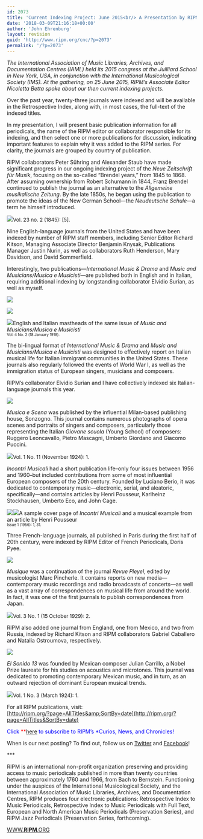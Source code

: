 ```yaml
---
id: 2073
title: 'Current Indexing Project: June 2015<br/> A Presentation by RIPM Associate Editor<br/> Nicoletta Betta'
date: '2018-03-09T21:16:18+00:00'
author: 'John Ehrenburg'
layout: revision
guid: 'http://www.ripm.org/cnc/?p=2073'
permalink: '/?p=2073'
---
```


*The International Association of Music Libraries, Archives, and Documentation Centres (IAML) held its 2015 congress at the Juilliard School in New York, USA, in conjunction with the International Musicological Society (IMS). At the gathering, on 25 June 2015, RIPM’s Associate Editor Nicoletta Betta spoke about our then current indexing projects.*

Over the past year, twenty-three journals were indexed and will be available in the Retrospective Index, along with, in most cases, the full-text of the indexed titles.

In my presentation, I will present basic publication information for all periodicals, the name of the RIPM editor or collaborator responsible for its indexing, and then select one or more publications for discussion, indicating important features to explain why it was added to the RIPM series. For clarity, the journals are grouped by country of publication.

RIPM collaborators Peter Sühring and Alexander Staub have made significant progress in our ongoing indexing project of the *Neue Zeitschrift für Musik*, focusing on the so-called “Brendel years,” from 1845 to 1868. After assuming ownership from Robert Schumann in 1844, Franz Brendel continued to publish the journal as an alternative to the *Allgemeine musikalische Zeitung*. By the late 1850s, he began using the publication to promote the ideas of the New German School—the *Neudeutsche Schule*—a term he himself introduced.

![](http://www.ripm.org/cnc/wp-content/uploads/2018/03/1-IAML-2015.jpg)<span style="font-size: 10pt;">Vol. 23 no. 2 (1845): \[5\].</span>

Nine English-language journals from the United States and have been indexed by number of RIPM staff members, including Senior Editor Richard Kitson, Managing Associate Director Benjamin Knysak, Publications Manager Justin Nurin, as well as collaborators Ruth Henderson, Mary Davidson, and David Sommerfield.

Interestingly, two publications—*International Music &amp; Drama* and *Music* *and Musicians/Musica e Musicisti*—are published both in English and in Italian, requiring additional indexing by longstanding collaborator Elvidio Surian, as well as myself.

![](http://www.ripm.org/cnc/wp-content/uploads/2018/03/2-IAML-2015.jpg)

![](http://www.ripm.org/cnc/wp-content/uploads/2018/03/3.2-IAMl-2015.jpg)

![](http://www.ripm.org/cnc/wp-content/uploads/2018/03/4.2-IAML-2015.jpg)English and Italian mastheads of the same issue of *Music and Musicians/Musica e Musicisti*  
<span style="font-size: 70%;">Vol. 4 No. 2 (18 January 1918).</span>

The bi-lingual format of *International Music &amp; Drama* and *Music and Musicians/Musica e Musicisti* was designed to effectively report on Italian musical life for Italian immigrant communities in the United States. These journals also regularly followed the events of World War I, as well as the immigration status of European singers, musicians and composers.

RIPM’s collaborator Elvidio Surian and I have collectively indexed six Italian-language journals this year.

![](http://www.ripm.org/cnc/wp-content/uploads/2018/03/5.2-IAML-2015.jpg)

*Musica e Scena* was published by the influential Milan-based publishing house, Sonzogno. This journal contains numerous photographs of opera scenes and portraits of singers and composers, particularly those representing the Italian *Giovane scuola* (Young School) of composers: Ruggero Leoncavallo, Pietro Mascagni, Umberto Giordano and Giacomo Puccini.

![](http://www.ripm.org/cnc/wp-content/uploads/2018/03/6-IAML-2015.jpg)<span style="font-size: 10pt;">Vol. 1 No. 11 (November 1924): 1.</span>

*Incontri Musicali* had a short publication life–only four issues between 1956 and 1960–but included contributions from some of most influential European composers of the 20th century. Founded by Luciano Berio, it was dedicated to contemporary music—electronic, serial, and aleatoric, specifically—and contains articles by Henri Pousseur, Karlheinz Stockhausen, Umberto Eco, and John Cage.

![](http://www.ripm.org/cnc/wp-content/uploads/2018/03/7-IAMl-2015.jpg)![](http://www.ripm.org/cnc/wp-content/uploads/2018/03/8-IAML-2017.jpg)A sample cover page of *Incontri Musicali* and a musical example from an article by Henri Pousseur  
<span style="font-size: 70%;">Issue 1 (1956): 1, 31.</span>

Three French-language journals, all published in Paris during the first half of 20th century, were indexed by RIPM Editor of French Periodicals, Doris Pyee.

![](http://www.ripm.org/cnc/wp-content/uploads/2018/03/9-IAML-2015.jpg)

*Musique* was a continuation of the journal *Revue Pleyel*, edited by musicologist Marc Pincherle. It contains reports on new media—contemporary music recordings and radio broadcasts of concerts—as well as a vast array of correspondences on musical life from around the world. In fact, it was one of the first journals to publish correspondences from Japan.

![](http://www.ripm.org/cnc/wp-content/uploads/2018/03/10-IAML-2015.jpg)<span style="font-size: 10pt;">Vol. 3 No. 1 (15 October 1929): 2.</span>

RIPM also added one journal from England, one from Mexico, and two from Russia, indexed by Richard Kitson and RIPM collaborators Gabriel Caballero and Natalia Ostroumova, respectively.

![](http://www.ripm.org/cnc/wp-content/uploads/2018/03/11-IAML-2015.jpg)

*El Sonido 13* was founded by Mexican composer Julian Carrillo, a Nobel Prize laureate for his studies on acoustics and microtones. This journal was dedicated to promoting contemporary Mexican music, and in turn, as an outward rejection of dominant European musical trends.

![](http://www.ripm.org/cnc/wp-content/uploads/2018/03/12-IAML-2015.jpg)<span style="font-size: 10pt;">Vol. 1 No. 3 (March 1924): 1.</span>

For all RIPM publications, visit:  
[http://ripm.org/?page=AllTitles&amp;SortBy=date](http://ripm.org/?page=AllTitles&SortBy=date)

<span style="color: #0000ff;">Click <span style="color: #ff0000;">**[here](http://ripm.org/?page=cncsubscribe) </span>to subscribe to RIPM’s *Curios, News, and Chronicles! </span>

When is our next posting? To find out, follow us on [Twitter](https://twitter.com/RIPMCenter) and [Facebook](https://www.facebook.com/RIPMCenter/)!

\*\*\*

RIPM is an international non-profit organization preserving and providing access to music periodicals published in more than twenty countries between approximately 1760 and 1966, from Bach to Bernstein. Functioning under the auspices of the International Musicological Society, and the International Association of Music Libraries, Archives, and Documentation Centres, RIPM produces four electronic publications: Retrospective Index to Music Periodicals, Retrospective Index to Music Periodicals with Full Text, European and North American Music Periodicals (Preservation Series), and RIPM Jazz Periodicals (Preservation Series, forthcoming).

[WWW.**RIPM**.ORG](http://cts.vresp.com/c/?RIPMConsortiumLtd./606886bac9/3fdca83fa7/d715bbc74f)